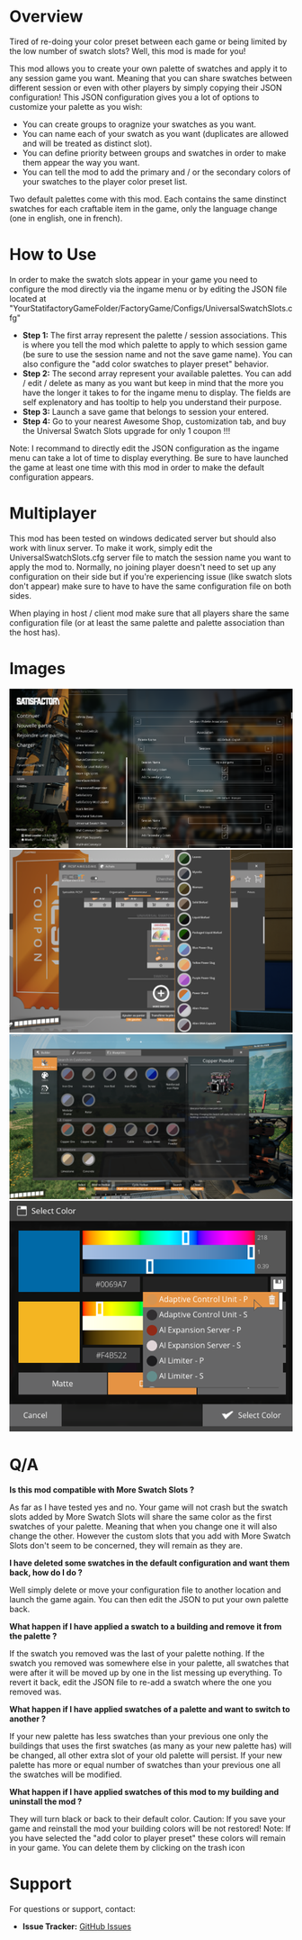 # Overview
Tired of re-doing your color preset between each game or being limited by the low number of swatch slots? Well, this mod is made for you!

This mod allows you to create your own palette of swatches and apply it to any session game you want. Meaning that you can share swatches between different session or even with other players by simply copying their JSON configuration!
This JSON configuration gives you a lot of options to customize your palette as you wish:
- You can create groups to oragnize your swatches as you want.
- You can name each of your swatch as you want (duplicates are allowed and will be treated as distinct slot).
- You can define priority between groups and swatches in order to make them appear the way you want.
- You can tell the mod to add the primary and / or the secondary colors of your swatches to the player color preset list.

Two default palettes come with this mod. Each contains the same dinstinct swatches for each craftable item in the game, only the language change (one in english, one in french).

# How to Use
In order to make the swatch slots appear in your game you need to configure the mod directly via the ingame menu or by editing the JSON file located at "YourStatifactoryGameFolder/FactoryGame/Configs/UniversalSwatchSlots.cfg"
- **Step 1:** The first array represent the palette / session associations. This is where you tell the mod which palette to apply to which session game (be sure to use the session name and not the save game name). You can also configure the "add color swatches to player preset" behavior. 
- **Step 2:** The second array represent your available palettes. You can add / edit / delete as many as you want but keep in mind that the more you have the longer it takes to for the ingame menu to display. The fields are self explenatory and has tooltip to help you understand their purpose.
- **Step 3:** Launch a save game that belongs to session your entered.
- **Step 4:** Go to your nearest Awesome Shop, customization tab, and buy the Universal Swatch Slots upgrade for only 1 coupon !!!

Note: I recommand to directly edit the JSON configuration as the ingame menu can take a lot of time to display everything. Be sure to have launched the game at least one time with this mod in order to make the default configuration appears.

# Multiplayer

This mod has been tested on windows dedicated server but should also work with linux server. To make it work, simply edit the UniversalSwatchSlots.cfg server file to match the session name you want to apply the mod to. Normally, no joining player doesn't need to set up any configuration on their side but if you're experiencing issue (like swatch slots don't appear) make sure to have to have the same configuration file on both sides.

When playing in host / client mod make sure that all players share the same configuration file (or at least the same palette and palette association than the host has).

# Images

![Configuration](Resources/Config.png)
![Awesome Shop](Resources/AS_Buy.png)
![Swatches](Resources/Swatches.png)
![Color preset](Resources/Color_preset.png)

# Q/A

**Is this mod compatible with More Swatch Slots ?**

As far as I have tested yes and no. Your game will not crash but the swatch slots added by More Swatch Slots will share the same color as the first swatches of your palette. Meaning that when you change one it will also change the other. However the custom slots that you add with More Swatch Slots don't seem to be concerned, they will remain as they are.

**I have deleted some swatches in the default configuration and want them back, how do I do ?**

Well simply delete or move your configuration file to another location and launch the game again. You can then edit the JSON to put your own palette back.

**What happen if I have applied a swatch to a building and remove it from the palette ?**

If the swatch you removed was the last of your palette nothing.
If the swatch you removed was somewhere else in your palette, all swatches that were after it will be moved up by one in the list messing up everything. To revert it back, edit the JSON file to re-add a swatch where the one you removed was.

**What happen if I have applied swatches of a palette and want to switch to another ?**

If your new palette has less swatches than your previous one only the buildings that uses the first swatches (as many as your new palette has) will be changed, all other extra slot of your old palette will persist.
If your new palette has more or equal number of swatches than your previous one all the swatches will be modified. 

**What happen if I have applied swatches of this mod to my building and uninstall the mod ?**

They will turn black or back to their default color.
Caution: If you save your game and reinstall the mod your building colors will be not restored!
Note: If you have selected the "add color to player preset" these colors will remain in your game. You can delete them by clicking on the trash icon

# Support
For questions or support, contact:
- **Issue Tracker:** [GitHub Issues](https://github.com/Loupimo/UniversalSwatchSlots/issues)
